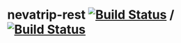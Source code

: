 # nevatrip-rest [![Build Status](https://travis-ci.org/Nevatrip/loopback-server.svg?branch=master)](https://travis-ci.org/Nevatrip/loopback-server) / [![Build Status](https://travis-ci.org/Nevatrip/loopback-server.svg?branch=develop)](https://travis-ci.org/Nevatrip/loopback-server)
